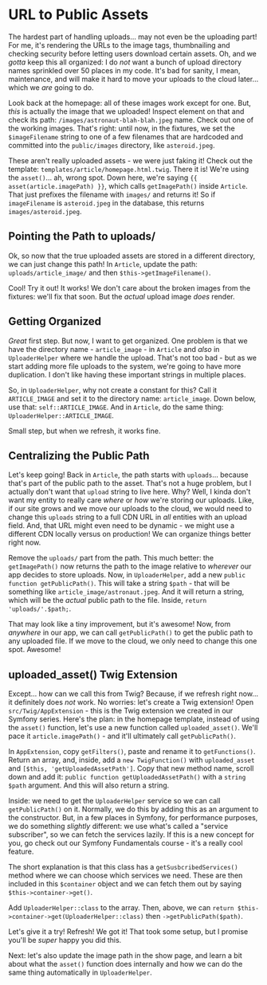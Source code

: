 # URL to Public Assets

The hardest part of handling uploads... may not even be the uploading part! For
me, it's rendering the URLs to the image tags, thumbnailing and checking security
before letting users download certain assets. Oh, and we *gotta* keep this all
organized: I do *not* want a bunch of upload directory names sprinkled over 50
places in my code. It's bad for sanity, I mean, maintenance, and will make it
hard to move your uploads to the cloud later... which we *are* going to do.

Look back at the homepage: all of these images work except for one. But, *this*
is actually the image that we uploaded! Inspect element on that and check its path:
`/images/astronaut-blah-blah.jpeg` name. Check out one of the working images.
That's right: until now, in the fixtures, we set the `$imageFilename` string to
one of a few filenames that are hardcoded and committed into the `public/images`
directory, like `asteroid.jpeg`.

These aren't really uploaded assets - we were just faking it! Check out the template:
`templates/article/homepage.html.twig`. There it is! We're using the `asset()`...
ah, wrong spot. Down here, we're saying `{{ asset(article.imagePath) }}`, which
calls `getImagePath()` inside `Article`. That just prefixes the filename with
`images/` and returns it! So if `imageFilename` is `asteroid.jpeg` in the database,
this returns `images/asteroid.jpeg`.

## Pointing the Path to uploads/

Ok, so now that the true uploaded assets are stored in a different directory, we
can just change this path! In `Article`, update the path: `uploads/article_image/`
and then `$this->getImageFilename()`.

Cool! Try it out! It works! We don't care about the broken images from the fixtures:
we'll fix that soon. But the *actual* upload image *does* render.

## Getting Organized

*Great* first step. But now, I want to get organized. One problem is that we have
the directory name - `article_image` - in `Article` and *also* in `UploaderHelper`
where we handle the upload. That's not too bad - but as we start adding more file
uploads to the system, we're going to have more duplication. I don't like having
these important strings in multiple places.

So, in `UploaderHelper`, why not create a constant for this? Call it `ARTICLE_IMAGE`
and set it to the directory name: `article_image`. Down below, use that:
`self::ARTICLE_IMAGE`. And in `Article`, do the same thing:
`UploaderHelper::ARTICLE_IMAGE`.

Small step, but when we refresh, it works fine.

## Centralizing the Public Path

Let's keep going! Back in `Article`, the path starts with `uploads`... because that's
part of the public path to the asset. That's not a huge problem, but I actually
don't want that `upload` string to live here. Why? Well, I kinda don't want my
entity to really care *where* or *how* we're storing our uploads. Like, if our
site grows and we move our uploads to the cloud, we would need to change this
`uploads` string to a full CDN URL in *all* entities with an upload field. And,
that URL might even need to be dynamic - we might use a different CDN locally
versus on production! We can organize things better right now.

Remove the `uploads/` part from the path. This much better: the `getImagePath()`
now returns the path to the image relative to *wherever* our app decides to store
uploads. Now, in `UploaderHelper`, add a new `public function getPublicPath()`.
This will take a string `$path` - that will be something like
`article_image/astronaut.jpeg`. And it will return a string, which will be the
*actual* public path to the file. Inside, `return 'uploads/'.$path;`.

That may look like a tiny improvement, but it's awesome! Now, from *anywhere* in
our app, we can call `getPublicPath()` to get the public path to any uploaded file.
If we move to the cloud, we only need to change this one spot. Awesome!

## uploaded_asset() Twig Extension

Except... how can we call this from Twig? Because, if we refresh right now... it
definitely does *not* work. No worries: let's create a Twig extension! Open
`src/Twig/AppExtension` - this is the Twig extension we created in our Symfony
series. Here's the plan: in the homepage template, instead of using the `asset()`
function, let's use a new function called `uploaded_asset()`. We'll pace it
`article.imagePath()` - and it'll ultimately call `getPublicPath()`.

In `AppExtension`, copy `getFilters()`, paste and rename it to  `getFunctions()`.
Return an array, and, inside, add a `new TwigFunction()` with `uploaded_asset`
and `[$this, 'getUploadedAssetPath']`. Copy that new method name, scroll down
and add it: `public function getUploadedAssetPath()` with a `string $path` argument.
And this will also return a string.

Inside: we need to get the `UploaderHelper` service so we can call `getPublicPath()`
on it. Normally, we do this by adding this as an argument to the constructor. But,
in a few places in Symfony, for performance purposes, we do something *slightly*
different: we use what's called a "service subscriber", so we can fetch the services
lazily. If this is a new concept for you, go check out our Symfony Fundamentals
course - it's a really cool feature.

The short explanation is that this class has a `getSusbcribedServices()` method
where we can choose which services we need. These are then included in this
`$container` object and we can fetch them out by saying `$this->container->get()`.

Add `UploaderHelper::class` to the array. Then, above, we can
`return $this->container->get(UploaderHelper::class)` then
`->getPublicPath($path)`.

Let's give it a try! Refresh! We got it! That took some setup, but I promise you'll
be *super* happy you did this.

Next: let's also update the image path in the show page, and learn a bit about
what the `asset()` function does internally and how we can do the same thing
automatically in `UploaderHelper`.
